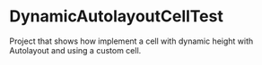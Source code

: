 # DynamicAutolayoutCellTest

Project that shows how implement a cell with dynamic height with Autolayout and using a custom cell.
